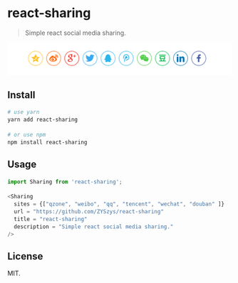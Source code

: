 # react-sharing

> Simple react social media sharing.

![](/screenshot.png)

## Install

```sh
# use yarn
yarn add react-sharing

# or use npm
npm install react-sharing
```


## Usage

```js
import Sharing from 'react-sharing';

<Sharing
  sites = {["qzone", "weibo", "qq", "tencent", "wechat", "douban" ]}
  url = "https://github.com/ZYSzys/react-sharing"
  title = "react-sharing"
  description = "Simple react social media sharing."
/>
```


## License

MIT.
